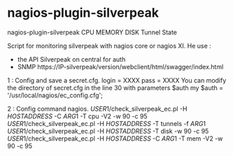 # nagios-plugin-silverpeak
nagios-plugin-silverpeak 
CPU
MEMORY
DISK
Tunnel State

Script for monitoring silverpeak with nagios core or nagios XI.
He use : 
- the API Silverpeak on central for auth
- SNMP 
https://IP-silverpeak/version/webclient/html/swagger/index.html

1 : Config and save a secret.cfg.
login = XXXX
pass = XXXX
You can modify the directory of secret.cfg in the line 30 with parameters $auth
my $auth = '/usr/local/nagios/ec_config.cfg';

2 : Config command nagios.
$USER1$/check_silverpeak_ec.pl -H $HOSTADDRESS$ -C $ARG1$ -T cpu -V2 -w 90 -c 95
$USER1$/check_silverpeak_ec.pl -H $HOSTADDRESS$ -T tunnels -f $ARG1$
$USER1$/check_silverpeak_ec.pl -H $HOSTADDRESS$ -T disk -w 90 -c 95
$USER1$/check_silverpeak_ec.pl -H $HOSTADDRESS$ -C $ARG1$ -T mem -V2 -w 90 -c 95

